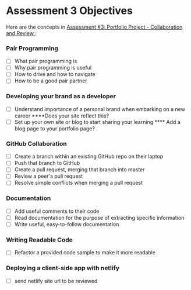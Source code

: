 # Assessment 3 Objectives

Here are the concepts in [Assessment #3: Portfolio Project - Collaboration and Review
](../projects/portfolio/portfolio-webpage-3.md):

### Pair Programming

- [ ] What pair programming is
- [ ] Why pair programming is useful
- [ ] How to drive and how to navigate
- [ ] How to be a good pair partner

### Developing your brand as a developer

- [ ] Understand importance of a personal brand when embarking on a new career \*\*\*\*Does your site reflect this?
- [ ] Set up your own site or blog to start sharing your learning
      \*\*\*\* Add a blog page to your portfolio page?

### GitHub Collaboration

- [ ] Create a branch within an existing GitHub repo on their laptop
- [ ] Push that branch to GitHub
- [ ] Create a pull request, merging that branch into master
- [ ] Review a peer's pull request
- [ ] Resolve simple conflicts when merging a pull request

### Documentation

- [ ] Add useful comments to their code
- [ ] Read documentation for the purpose of extracting specific information
- [ ] Write useful, easy-to-follow documentation

### Writing Readable Code

- [ ] Refactor a provided code sample to make it more readable

### Deploying a client-side app with netlify

- [ ] send netlify site url to be reviewed
